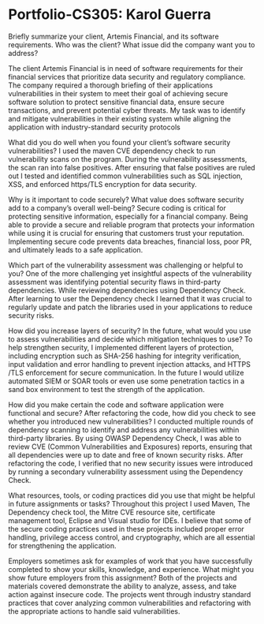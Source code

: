 # Portfolio-CS305: Karol Guerra

Briefly summarize your client, Artemis Financial, and its software requirements. Who was the client? What issue did the company want you to address?

The client Artemis Financial is in need of software requirements for their financial services that prioritize data security and regulatory compliance. The company required a thorough briefing of their applications vulnerabilities in their system to meet their goal of achieving secure software solution to protect sensitive financial data, ensure secure transactions, and prevent potential cyber threats. My task was to identify and mitigate vulnerabilities in their existing system while aligning the application with industry-standard security protocols

What did you do well when you found your client’s software security vulnerabilities? I used the maven CVE dependency check to run vulnerability scans on the program. During the vulnerability assessments, the scan ran into false positives. After ensuring that false positives are ruled out I tested and identified common vulnerabilities such as SQL injection, XSS, and enforced https/TLS encryption for data security. 

Why is it important to code securely? What value does software security add to a company’s overall well-being? Secure coding is critical for protecting sensitive information, especially for a financial company. Being able to provide a secure and reliable program that protects your information while using it is crucial for ensuring that customers trust your reputation. Implementing secure code prevents data breaches, financial loss, poor PR, and ultimately leads to a safe application. 

Which part of the vulnerability assessment was challenging or helpful to you? One of the more challenging yet insightful aspects of the vulnerability assessment was identifying potential security flaws in third-party dependencies. While reviewing dependencies using Dependency Check. After learning to user the Dependency check I learned that it was crucial to regularly update and patch the libraries used in your applications to reduce security risks.

How did you increase layers of security? In the future, what would you use to assess vulnerabilities and decide which mitigation techniques to use? To help strengthen security, I implemented different layers of protection, including encryption such as SHA-256 hashing for integrity verification, input validation and error handling to prevent injection attacks, and HTTPS /TLS enforcement for secure communication. In the future I would utilize automated SIEM or SOAR tools or even use some penetration tactics in a sand box environment to test the strength of the application.

How did you make certain the code and software application were functional and secure? After refactoring the code, how did you check to see whether you introduced new vulnerabilities? I conducted multiple rounds of dependency scanning to identify and address any vulnerabilities within third-party libraries. By using OWASP Dependency Check, I was able to review CVE (Common Vulnerabilities and Exposures) reports, ensuring that all dependencies were up to date and free of known security risks. After refactoring the code, I verified that no new security issues were introduced by running a secondary vulnerability assessment using the Dependency Check. 

What resources, tools, or coding practices did you use that might be helpful in future assignments or tasks? Throughout this project I used Maven, The Dependency check tool, the Mitre CVE resource site, certificate management tool, Eclipse and Visual studio for IDEs. I believe that some of the secure coding practices used in these projects included proper error handling, privilege access control, and cryptography, which are all essential for strengthening the application. 

Employers sometimes ask for examples of work that you have successfully completed to show your skills, knowledge, and experience. What might you show future employers from this assignment? Both of the projects and materials covered demonstrate the ability to analyze, assess, and take action against insecure code. The projects went through industry standard practices that cover analyzing common vulnerabilities and refactoring with the appropriate actions to handle said vulnerabilities. 
